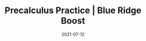 ---
date: "2021-07-12"
draft: false
title: "Precalculus Practice | Blue Ridge Boost"
page_title: "Precalculus Practice"
page_subtitle: "Homework help and extra practice"
description: "This class is suitable for students who need reinforcement of classroom concepts though extra practice with typical grade-level problems."
summary: "This class is designed for students seeking reinforcement of classroom concepts through additional practice with grade-appropriate problems. <br> During a typical session, students will receive assistance with homework assignments and review concepts learned in school. As time allows, instructors will provide similar problems to further solidify understanding and boost confidence."
section: "classes"

day_tags: ["Tuesday"]
grade_tags: ["9th", "10th", "11th"]
subject_tags: ["Math"]

product_id: "Precalculus-Practice"
difficulty: "Foundation Forgers"

start_date: ""
end_date: "2025-06-02"
start_time: "5:00"
end_time: "6:00"
---